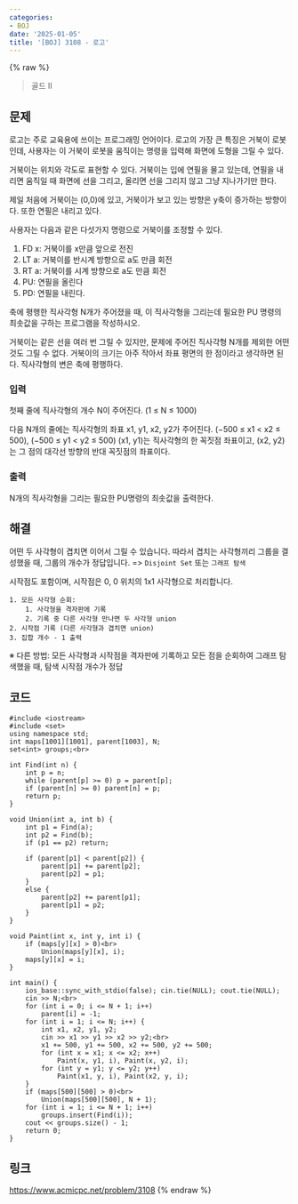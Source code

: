 ```yaml
---
categories:
- BOJ
date: '2025-01-05'
title: '[BOJ] 3108 - 로고'
---
```


{% raw %}
> 골드 II<br>

## 문제
로고는 주로 교육용에 쓰이는 프로그래밍 언어이다. 로고의 가장 큰 특징은 거북이 로봇인데, 사용자는 이 거북이 로봇을 움직이는 명령을 입력해 화면에 도형을 그릴 수 있다.

거북이는 위치와 각도로 표현할 수 있다. 거북이는 입에 연필을 물고 있는데, 연필을 내리면 움직일 때 화면에 선을 그리고, 올리면 선을 그리지 않고 그냥 지나가기만 한다.

제일 처음에 거북이는 (0,0)에 있고, 거북이가 보고 있는 방향은 y축이 증가하는 방향이다. 또한 연필은 내리고 있다.

사용자는 다음과 같은 다섯가지 명령으로 거북이를 조정할 수 있다.

1.  FD x: 거북이를 x만큼 앞으로 전진
2.  LT a: 거북이를 반시계 방향으로 a도 만큼 회전
3.  RT a: 거북이를 시계 방향으로 a도 만큼 회전
4.  PU: 연필을 올린다
5.  PD: 연필을 내린다.

축에 평행한 직사각형 N개가 주어졌을 때, 이 직사각형을 그리는데 필요한 PU 명령의 최솟값을 구하는 프로그램을 작성하시오.

거북이는 같은 선을 여러 번 그릴 수 있지만, 문제에 주어진 직사각형 N개를 제외한 어떤 것도 그릴 수 없다. 거북이의 크기는 아주 작아서 좌표 평면의 한 점이라고 생각하면 된다. 직사각형의 변은 축에 평행하다.

### 입력
첫째 줄에 직사각형의 개수 N이 주어진다. (1 ≤ N ≤ 1000)

다음 N개의 줄에는 직사각형의 좌표 x1, y1, x2, y2가 주어진다. (−500 ≤ x1 < x2 ≤ 500), (−500 ≤ y1 < y2 ≤ 500) (x1, y1)는 직사각형의 한 꼭짓점 좌표이고, (x2, y2)는 그 점의 대각선 방향의 반대 꼭짓점의 좌표이다.

### 출력
N개의 직사각형을 그리는 필요한 PU명령의 최솟값을 출력한다.

## 해결
어떤 두 사각형이 겹치면 이어서 그릴 수 있습니다. 따라서 겹치는 사각형끼리 그룹을 결성했을 때, 그룹의 개수가 정답입니다. => `Disjoint Set` 또는 `그래프 탐색`<br>

시작점도 포함이며, 시작점은 0, 0 위치의 1x1 사각형으로 처리합니다.

```
1. 모든 사각형 순회:
	1. 사각형을 격자판에 기록
	2. 기록 중 다른 사각형 만나면 두 사각형 union
2. 시작점 기록 (다른 사각형과 겹치면 union)
3. 집합 개수 - 1 출력
```

※ 다른 방법: 모든 사각형과 시작점을 격자판에 기록하고 모든 점을 순회하여 그래프 탐색했을 때, 탐색 시작점 개수가 정답

## 코드
```
#include <iostream>
#include <set>
using namespace std;
int maps[1001][1001], parent[1003], N;
set<int> groups;<br>

int Find(int n) {
	int p = n;
	while (parent[p] >= 0) p = parent[p];
	if (parent[n] >= 0) parent[n] = p;
	return p;
}

void Union(int a, int b) {
	int p1 = Find(a);
	int p2 = Find(b);
	if (p1 == p2) return;

	if (parent[p1] < parent[p2]) {
		parent[p1] += parent[p2];
		parent[p2] = p1;
	}
	else {
		parent[p2] += parent[p1];
		parent[p1] = p2;
	}
}

void Paint(int x, int y, int i) {
	if (maps[y][x] > 0)<br>
		Union(maps[y][x], i);
	maps[y][x] = i;
}

int main() {
	ios_base::sync_with_stdio(false); cin.tie(NULL); cout.tie(NULL);
	cin >> N;<br>
	for (int i = 0; i <= N + 1; i++)
		parent[i] = -1;
	for (int i = 1; i <= N; i++) {
		int x1, x2, y1, y2;
		cin >> x1 >> y1 >> x2 >> y2;<br>
		x1 += 500, y1 += 500, x2 += 500, y2 += 500;
		for (int x = x1; x <= x2; x++)
			Paint(x, y1, i), Paint(x, y2, i);
		for (int y = y1; y <= y2; y++)
			Paint(x1, y, i), Paint(x2, y, i);
	}
	if (maps[500][500] > 0)<br>
		Union(maps[500][500], N + 1);
	for (int i = 1; i <= N + 1; i++)
		groups.insert(Find(i));
	cout << groups.size() - 1;
	return 0;
}
```

## 링크
https://www.acmicpc.net/problem/3108
{% endraw %}